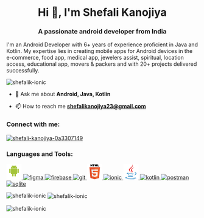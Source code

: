 <h1 align="center">Hi 👋, I'm Shefali Kanojiya</h1>
<h3 align="center">A passionate android developer from India</h3>
<p align="left">I'm an Android Developer with 6+ years of experience proficient in Java and Kotlin. My expertise lies in creating mobile apps for Android devices in the e-commerce, food app, medical app, jewelers assist, spiritual, location access, educational  app, movers & packers and with 20+ projects delivered successfully.</p>


<p align="left"> <img src="https://komarev.com/ghpvc/?username=shefalik-ionic&label=Profile%20views&color=0e75b6&style=flat" alt="shefalik-ionic" /> </p>

- 💬 Ask me about **Android, Java, Kotlin**

- 📫 How to reach me **shefalikanojiya23@gmail.com**

<h3 align="left">Connect with me:</h3>
<p align="left">
<a href="https://linkedin.com/in/shefali-kanojiya-0a3307149" target="blank"><img align="center" src="https://raw.githubusercontent.com/rahuldkjain/github-profile-readme-generator/master/src/images/icons/Social/linked-in-alt.svg" alt="shefali-kanojiya-0a3307149" height="30" width="40" /></a>
</p>

<h3 align="left">Languages and Tools:</h3>
<p align="left"> <a href="https://developer.android.com" target="_blank" rel="noreferrer"> <img src="https://raw.githubusercontent.com/devicons/devicon/master/icons/android/android-original-wordmark.svg" alt="android" width="40" height="40"/> </a> <a href="https://www.figma.com/" target="_blank" rel="noreferrer"> <img src="https://www.vectorlogo.zone/logos/figma/figma-icon.svg" alt="figma" width="40" height="40"/> </a> <a href="https://firebase.google.com/" target="_blank" rel="noreferrer"> <img src="https://www.vectorlogo.zone/logos/firebase/firebase-icon.svg" alt="firebase" width="40" height="40"/> </a> <a href="https://git-scm.com/" target="_blank" rel="noreferrer"> <img src="https://www.vectorlogo.zone/logos/git-scm/git-scm-icon.svg" alt="git" width="40" height="40"/> </a> <a href="https://www.w3.org/html/" target="_blank" rel="noreferrer"> <img src="https://raw.githubusercontent.com/devicons/devicon/master/icons/html5/html5-original-wordmark.svg" alt="html5" width="40" height="40"/> </a> <a href="https://ionicframework.com" target="_blank" rel="noreferrer"> <img src="https://upload.wikimedia.org/wikipedia/commons/d/d1/Ionic_Logo.svg" alt="ionic" width="40" height="40"/> </a> <a href="https://www.java.com" target="_blank" rel="noreferrer"> <img src="https://raw.githubusercontent.com/devicons/devicon/master/icons/java/java-original.svg" alt="java" width="40" height="40"/> </a> <a href="https://kotlinlang.org" target="_blank" rel="noreferrer"> <img src="https://www.vectorlogo.zone/logos/kotlinlang/kotlinlang-icon.svg" alt="kotlin" width="40" height="40"/> </a> <a href="https://postman.com" target="_blank" rel="noreferrer"> <img src="https://www.vectorlogo.zone/logos/getpostman/getpostman-icon.svg" alt="postman" width="40" height="40"/> </a> <a href="https://www.sqlite.org/" target="_blank" rel="noreferrer"> <img src="https://www.vectorlogo.zone/logos/sqlite/sqlite-icon.svg" alt="sqlite" width="40" height="40"/> </a> </p>

<p><img align="left" src="https://github-readme-stats.vercel.app/api/top-langs?username=shefalik-ionic&show_icons=true&locale=en&layout=compact" alt="shefalik-ionic" /></p>

<p>&nbsp;<img align="center" src="https://github-readme-stats.vercel.app/api?username=shefalik-ionic&show_icons=true&locale=en" alt="shefalik-ionic" /></p>

<p><img align="center" src="https://github-readme-streak-stats.herokuapp.com/?user=shefalik-ionic&" alt="shefalik-ionic" /></p>
